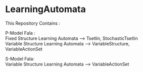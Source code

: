 # LearningAutomata
This Repository Contains :

P-Model Fala :\
Fixed Structure Learning Automata --> Tsetlin, StochasticTsetlin\
Variable Structure Learning Automata --> VariableStructure, VariableActionSet

S-Model Fala:\
Variable Structure Learning Automata --> VariableActionSet